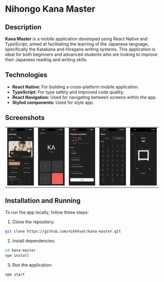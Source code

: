 # Nihongo Kana Master

## Description

**Kana Master** is a mobile application developed using React Native and TypeScript, aimed at facilitating the learning of the Japanese language, specifically the Katakana and Hiragana writing systems. This application is ideal for both beginners and advanced students who are looking to improve their Japanese reading and writing skills.


## Technologies

- **React Native:** For building a cross-platform mobile application.
- **TypeScript:** For type safety and improved code quality.
- **React Navigation:** Used for navigating between screens within the app.
- **Styled components:** Used for style app.

## Screenshots

<table>
  <tr>
    <td><img src="docs/image/1.png" /></td>
    <td><img src="docs/image/2.png" /></td>
    <td><img src="docs/image/3.png" /></td>
    <td><img src="docs/image/4.png" /></td>
    <td><img src="docs/image/5.png" /></td>
  </tr>
</table>

## Installation and Running

To run the app locally, follow these steps:

1. Clone the repository:

```sh
git clone https://github.com/nikkhvat/kana-master.git
```

2. Install dependencies:

```sh
cd kana-master
npm install
```

3. Run the application:


```sh
npm start
```